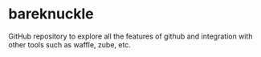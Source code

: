 # bareknuckle
GitHub repository to explore all the features of github and integration with other tools such as waffle, zube, etc.
